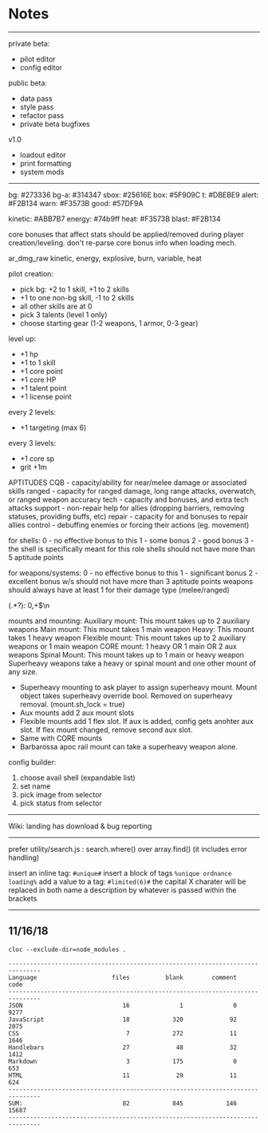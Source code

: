 # Notes

---

private beta:

- pilot editor
- config editor

public beta:

- data pass
- style pass
- refactor pass
- private beta bugfixes

v1.0

- loadout editor
- print formatting
- system mods

---

bg:     #273336
bg-a:   #314347
sbox:   #25616E
box:    #5F909C
t:      #DBEBE9
alert:  #F2B134
warn:   #F3573B
good:   #57DF9A

kinetic:  #ABB7B7
energy:   #74b9ff
heat:     #F3573B
blast:    #F2B134

core bonuses that affect stats should be applied/removed during player creation/leveling. don't re-parse core bonus info when loading mech.

ar_dmg_raw
kinetic, energy, explosive, burn, variable, heat

pilot creation:

- pick bg: +2 to 1 skill, +1 to 2 skills
- +1 to one non-bg skill, -1 to 2 skills
- all other skills are at 0
- pick 3 talents (level 1 only)
- choose starting gear (1-2 weapons, 1 armor, 0-3 gear)

level up:

- +1 hp
- +1 to 1 skill
- +1 core point
- +1 core HP
- +1 talent point
- +1 license point

every 2 levels:

- +1 targeting (max 6)

every 3 levels:

- +1 core sp
- grit +1m


APTITUDES
CQB - capacity/ability for near/melee damage or associated skills
ranged - capacity for ranged damage, long range attacks, overwatch, or ranged weapon accuracy
tech - capacity and bonuses, and extra tech attacks
support - non-repair help for allies (dropping barriers, removing statuses, providing buffs, etc)
repair - capacity for and bonuses to repair allies
control - debuffing enemies or forcing their actions (eg. movement)

for shells:
0 - no effective bonus to this
1 - some bonus
2 - good bonus
3 - the shell is specifically meant for this role 
shells should not have more than 5 aptitude points

for weapons/systems:
0 - no effective bonus to this
1 - significant bonus
2 - excellent bonus
w/s should not have more than 3 aptitude points
weapons should always have at least 1 for their damage type (melee/ranged)

(.*?): 0,+$\n

mounts and mounting:
Auxiliary mount: This mount takes up to 2 auxiliary weapons
Main mount: This mount takes 1 main weapon
Heavy: This mount takes 1 heavy weapon
Flexible mount: This mount takes up to 2 auxiliary weapons or 1 main weapon
CORE mount: 1 heavy OR 1 main OR 2 aux weapons
Spinal Mount: This mount takes up to 1 main or heavy weapon
Superheavy weapons take a heavy or spinal mount and one other mount of any size.

- Superheavy mounting to ask player to assign superheavy mount. Mount object takes superheavy override bool. Removed on superheavy removal. (mount.sh_lock = true)
- Aux mounts add 2 aux mount slots
- Flexible mounts add 1 flex slot. If aux is added, config gets anohter aux slot. If flex mount changed, remove second aux slot.
- Same with CORE mounts
- Barbarossa apoc rail mount can take a superheavy weapon alone.

config builder:
  1) choose avail shell (expandable list)
  2) set name
  3) pick image from selector
  4) pick status from selector

---

Wiki:
landing has download & bug reporting

---

prefer utility/search.js : search.where() over array.find() (it includes error handling)

insert an inline tag: `#unique#`
insert a block of tags `%unique ordnance loading%`
add a value to a tag: `#limited(6)#`
the capital X charater will be replaced in both name a description by whatever is passed within the brackets

---

## 11/16/18

`cloc --exclude-dir=node_modules .`

```text
-------------------------------------------------------------------------------
Language                     files          blank        comment           code
-------------------------------------------------------------------------------
JSON                            16              1              0           9277
JavaScript                      18            320             92           2075
CSS                              7            272             11           1646
Handlebars                      27             48             32           1412
Markdown                         3            175              0            653
HTML                            11             29             11            624
-------------------------------------------------------------------------------
SUM:                            82            845            146          15687
-------------------------------------------------------------------------------
```